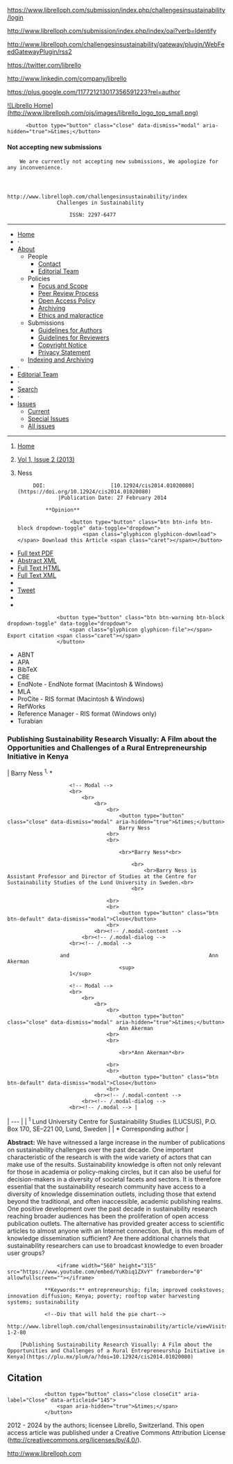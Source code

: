 <!-- Google Tag Manager -->
<noscript><iframe src="//www.googletagmanager.com/ns.html?id=GTM-KZQS36" height="0" width="0" style="display:none;visibility:hidden"></iframe></noscript>

<!-- End Google Tag Manager -->

<!-- AddThis Smart Layers BEGIN -->
<!-- Go to http://www.addthis.com/get/smart-layers to customize -->

<!-- AddThis Smart Layers END -->

<!--a target='blank' href="https://www.librelloph.com/submission/index.php/challengesinsustainability/author/submit">
                <img src="http://www.librelloph.com/ojs/images/submit.png" width="100px" height="31px" alt="Twitter"/>
            </a-->

https://www.librelloph.com/submission/index.php/challengesinsustainability/login

http://www.librelloph.com/submission/index.php/index/oai?verb=Identify

http://www.librelloph.com/challengesinsustainability/gateway/plugin/WebFeedGatewayPlugin/rss2

https://twitter.com/librello

http://www.linkedin.com/company/librello

https://plus.google.com/117721213017356591223?rel=author

[!\[Librello Home\](http://www.librelloph.com/ojs/images/librello_logo_top_small.png)](http://www.librelloph.com)

<!-- MODAL SUbmissions disabled -->

          <button type="button" class="close" data-dismiss="modal" aria-hidden="true">&times;</button>
          
#### Not accepting new submissions

        We are currently not accepting new submissions, We apologize for any inconvenience.

<!-- /.modal-content -->
    
<!-- /.modal-dialog -->
  
<!-- /.modal -->

# 
                                                    http://www.librelloph.com/challengesinsustainability/index
                    Challenges in Sustainability 

                        ISSN: 2297-6477

* * *

- [Home](http://www.librelloph.com/challengesinsustainability/index)
- ·
- [About](http://www.librelloph.com/challengesinsustainability/about)
    - People
        - [Contact](http://www.librelloph.com/challengesinsustainability/about/contact)
        - [Editorial Team](http://www.librelloph.com/challengesinsustainability/about/editorialTeam)
    - Policies
        - [Focus and Scope](http://www.librelloph.com/challengesinsustainability/about/editorialPolicies#focusAndScope)
        - [Peer Review Process](http://www.librelloph.com/challengesinsustainability/about/editorialPolicies#peerReviewProcess)
        - [Open Access Policy](http://www.librelloph.com/challengesinsustainability/about/editorialPolicies#openAccessPolicy)
        - [Archiving](http://www.librelloph.com/challengesinsustainability/about/editorialPolicies#archiving)
        - [Ethics and malpractice](http://www.librelloph.com/challengesinsustainability/pages/view/ethics_and_malpractice_guidelines)
    - Submissions
        - [Guidelines for Authors](/submission/public/ref_style/new_guidelines_for_authors.pdf)
        - [Guidelines
                                for Reviewers](/submission/public/ref_style/guidelines_for_reviewers.pdf)
        - [Copyright Notice](http://www.librelloph.com/challengesinsustainability/about/submissions#copyrightNotice)
        - [Privacy Statement](http://www.librelloph.com/challengesinsustainability/about/submissions#privacyStatement)
    - [Indexing and
                    Archiving](http://www.librelloph.com/challengesinsustainability/pages/view/indexArchive)
- ·
- [Editorial Team](http://www.librelloph.com/challengesinsustainability/about/editorialTeam)
- ·
- [Search](http://www.librelloph.com/challengesinsustainability/search)
- ·
- [Issues](http://www.librelloph.com/challengesinsustainability/issue/archive)
    - [Current](http://www.librelloph.com/challengesinsustainability/issue/current)
    - [Special
                    Issues](http://www.librelloph.com/challengesinsustainability/pages/view/specialissues)
    - [All
                    issues](http://www.librelloph.com/challengesinsustainability/issue/archive)

* * *

1. [Home](http://www.librelloph.com/challengesinsustainability/index)
2. [Vol 1, Issue 2 (2013)](http://www.librelloph.com/challengesinsustainability/issue/view/cis-1.2)
3. Ness

            DOI:                     [10.12924/cis2014.01020080](https://doi.org/10.12924/cis2014.01020080)
                    |Publication Date: 27 February 2014

                **Opinion**

                        <button type="button" class="btn btn-info btn-block dropdown-toggle" data-toggle="dropdown">
                            <span class="glyphicon glyphicon-download"></span> Download this Article <span class="caret"></span></button>
- [Full text PDF](http://www.librelloph.com/challengesinsustainability/article/download/cis-1-2-80/pdf)
- [Abstract XML](http://www.librelloph.com/challengesinsustainability/article/viewXML/cis-1-2-80/xml)
- [Full Text HTML](http://www.librelloph.com/challengesinsustainability/article/view/cis-1-2-80/html)
- [Full Text XML](http://www.librelloph.com/challengesinsustainability/article/view/cis-1-2-80/xml)
- 
- [Tweet](https://twitter.com/share)
- 
- 

                    <button type="button" class="btn btn-warning btn-block dropdown-toggle" data-toggle="dropdown">
                        <span class="glyphicon glyphicon-file"></span> Export citation <span class="caret"></span>
                    </button>
- ABNT
- APA
- BibTeX
- CBE
- EndNote - EndNote format (Macintosh & Windows)
- MLA
- ProCite - RIS format (Macintosh & Windows)
- RefWorks
- Reference Manager - RIS format (Windows only)
- Turabian

### Publishing Sustainability Research Visually: A Film about the Opportunities and Challenges of a Rural Entrepreneurship Initiative in Kenya

| Barry Ness
                                        <sup>
                        1</sup><sup>, </sup>\*

                        <!-- Modal -->
                        <br>
                            <br>
                                <br>
                                    <br>
                                        <button type="button" class="close" data-dismiss="modal" aria-hidden="true">&times;</button>
                                        Barry Ness
                                    <br>
                                    <br>

                                        <br>*Barry Ness*<br>
                                        
                                            <br>
                                                <br>Barry Ness is Assistant Professor and Director of Studies at the Centre for Sustainability Studies of the Lund University in Sweden.<br>
                                            <br>
                                        
                                    <br>
                                    <br>
                                        <button type="button" class="btn btn-default" data-dismiss="modal">Close</button>
                                    <br>
                                <br><!-- /.modal-content -->
                            <br><!-- /.modal-dialog -->
                        <br><!-- /.modal -->

                     and                                             Ann Akerman
                                        <sup>
                        1</sup>

                        <!-- Modal -->
                        <br>
                            <br>
                                <br>
                                    <br>
                                        <button type="button" class="close" data-dismiss="modal" aria-hidden="true">&times;</button>
                                        Ann Akerman
                                    <br>
                                    <br>

                                        <br>*Ann Akerman*<br>
                                        
                                    <br>
                                    <br>
                                        <button type="button" class="btn btn-default" data-dismiss="modal">Close</button>
                                    <br>
                                <br><!-- /.modal-content -->
                            <br><!-- /.modal-dialog -->
                        <br><!-- /.modal --> |
| --- |
| <sup>1</sup>
                Lund University Centre for Sustainability Studies (LUCSUS), P.O. Box 170, SE–221 00, Lund, Sweden |
| \*
                Corresponding author |

**Abstract:**
                    We have witnessed a large increase in the number of publications on sustainability challenges over the past decade. One important characteristic of the research is with the wide variety of actors that can make use of the results. Sustainability knowledge is often not only relevant for those in academia or policy-making circles, but it can also be useful for decision-makers in a diversity of societal facets and sectors. It is therefore essential that the sustainability research community have access to a diversity of knowledge dissemination outlets, including those that extend beyond the traditional, and often inaccessible, academic publishing realms. One positive development over the past decade in sustainability research reaching broader audiences has been the proliferation of open access publication outlets. The alternative has provided greater access to scientific articles to almost anyone with an Internet connection. But, is this medium of knowledge dissemination sufficient? Are there additional channels that sustainability researchers can use to broadcast knowledge to even broader user groups?

                    <iframe width="560" height="315" src="https://www.youtube.com/embed/YuKbiq1ZXvY" frameborder="0" allowfullscreen=""></iframe>

                **Keywords:** entrepreneurship; film; improved cookstoves; innovation diffusion; Kenya; poverty; rooftop water harvesting systems; sustainability

                <!--Div that will hold the pie chart-->
                http://www.librelloph.com/challengesinsustainability/article/viewVisits/cis-1-2-80

        [Publishing Sustainability Research Visually: A Film about the Opportunities and Challenges of a Rural Entrepreneurship Initiative in Kenya](https://plu.mx/plum/a/?doi=10.12924/cis2014.01020080)

## Citation

                <button type="button" class="close closeCit" aria-label="Close" data-articleid="145">
                    <span aria-hidden="true">&times;</span>
                </button>

<!-- content -->

<!-- main -->

<!-- body -->

 2012 - 2024  by the authors; licensee Librello, Switzerland. This open access article was published
under a Creative Commons Attribution License (http://creativecommons.org/licenses/by/4.0/).

http://www.librelloph.com

 <!-- container -->